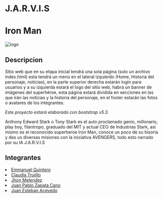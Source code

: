 # J.A.R.V.I.S

# Iron Man
![logo](https://firebasestorage.googleapis.com/v0/b/iron-man-f6b00.appspot.com/o/logo_iron_man.jpg?alt=media&token=2e4c575d-00db-43b5-8948-ebb09a29f7d5 "logo")
## Descripcion

Sitio web que en su etapa inicial tendrá una sola página (solo un archivo index.html) esta tendrá un menú en el lateral izquierdo  (Home, Historia del personaje, noticias), en la parte superior derecha estarán login para usuarios y a su izquierda estará el logo del sitio web, habrá un banner de imágenes del superhéroe, esta página estará  dividida en secciones en las que irán las noticias y la historia del personaje, en el footer estarán las fotos o avatares de los integrantes.

*Este proyecto estará elaborado con bootstrap v5.3.*

Anthony Edward Stark o Tony Stark es el auto proclamado genio, millonario, play boy, filantropo, graduado del MIT y actual CEO de Industrias Stark, así mismo es el reconocido superheroe Iron Man, conoce un poco de su hisoria y des us diversas misiones con la iniciativa AVENGERS, todo esto narrado por su IA J.A.R.V.I.S

## Integrantes

<li><a href="https://github.com/Emanuelq017">Emmanuel Quintero</a></li>
    <li><a href="https://github.com/claudiatrujillo18">Claudia Trujillo</a></li>
    <li><a href="https://github.com/JAMS1997">Jhon Melendez</a></li>
    <li><a href="https://github.com/zacno2711">Juan Pablo Zapata Cano</a></li>
    <li><a href="https://github.com/JuanesAcevedoP">Juan Esteban Acevedo</a></li>
